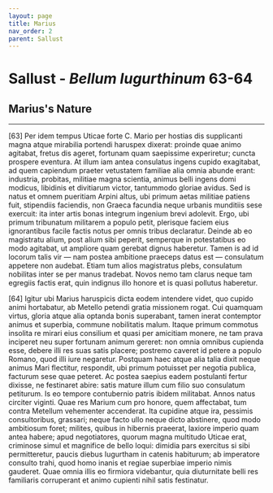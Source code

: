 ```yaml
---
layout: page
title: Marius
nav_order: 2
parent: Sallust
---
```


# Sallust - *Bellum Iugurthinum* 63-64

## Marius's Nature

---------------

[63] Per idem tempus Uticae forte C. Mario per hostias dis supplicanti magna atque mirabilia portendi haruspex dixerat: proinde quae animo agitabat, fretus dis ageret, fortunam quam saepissime experiretur; cuncta prospere eventura. At illum iam antea consulatus ingens cupido exagitabat, ad quem capiendum praeter vetustatem familiae alia omnia abunde erant: industria, probitas, militiae magna scientia, animus belli ingens domi modicus, libidinis et divitiarum victor, tantummodo gloriae avidus. 
Sed is natus et omnem pueritiam Arpini altus, ubi primum aetas militiae patiens fuit, stipendiis faciendis, non Graeca facundia neque urbanis munditiis sese exercuit: ita inter artis bonas integrum ingenium brevi adolevit. Ergo, ubi primum tribunatum militarem a populo petit, plerisque faciem eius ignorantibus facile factis notus per omnis tribus declaratur. Deinde ab eo magistratu alium, post alium sibi peperit, semperque in potestatibus eo modo agitabat, ut ampliore quam gerebat dignus haberetur. Tamen is ad id locorum talis vir — nam postea ambitione praeceps datus est — consulatum appetere non audebat. Etiam tum alios magistratus plebs, consulatum nobilitas inter se per manus tradebat. Novos nemo tam clarus neque tam egregiis factis erat, quin indignus illo honore et is quasi pollutus haberetur. 


[64] Igitur ubi Marius haruspicis dicta eodem intendere videt, quo cupido animi hortabatur, ab Metello petendi gratia missionem rogat. Cui quamquam virtus, gloria atque alia optanda bonis superabant, tamen inerat contemptor animus et superbia, commune nobilitatis malum. Itaque primum commotus insolita re mirari eius consilium et quasi per amicitiam monere, ne tam prava inciperet neu super fortunam animum gereret: non omnia omnibus cupienda esse, debere illi res suas satis placere; postremo caveret id petere a populo Romano, quod illi iure negaretur. 
Postquam haec atque alia talia dixit neque animus Mari flectitur, respondit, ubi primum potuisset per negotia publica, facturum sese quae peteret. Ac postea saepius eadem postulanti fertur dixisse, ne festinaret abire: satis mature illum cum filio suo consulatum petiturum. Is eo tempore contubernio patris ibidem militabat. Annos natus circiter viginti. Quae res Marium cum pro honore, quem affectabat, tum contra Metellum vehementer accenderat. Ita cupidine atque ira, pessimis consultoribus, grassari; neque facto ullo neque dicto abstinere, quod modo ambitiosum foret; milites, quibus in hibernis praeerat, laxiore imperio quam antea habere; apud negotiatores, quorum magna multitudo Uticae erat, criminose simul et magnifice de bello loqui: dimidia pars exercitus si sibi permitteretur, paucis diebus Iugurtham in catenis habiturum; ab imperatore consulto trahi, quod homo inanis et regiae superbiae imperio nimis gauderet. Quae omnia illis eo firmiora videbantur, quia diuturnitate belli res familiaris corruperant et animo cupienti nihil satis festinatur. 
